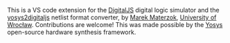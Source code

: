 This is a VS code extension for the [DigitalJS](https://github.com/tilk/digitaljs)
digital logic simulator and the [yosys2digitaljs](https://github.com/tilk/yosys2digitaljs)
netlist format converter, by [Marek Materzok](http://www.tilk.eu/),
[University of Wrocław](http://www.ii.uni.wroc.pl/).
Contributions are welcome!
This was made possible by the [Yosys](http://www.clifford.at/yosys/)
open-source hardware synthesis framework.
